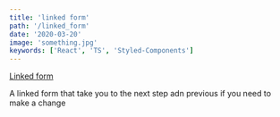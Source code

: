 ```yaml
---
title: 'linked form'
path: '/linked_form'
date: '2020-03-20'
image: 'something.jpg'
keywords: ['React', 'TS', 'Styled-Components']
---
```


<a href="https://marcell-linked-form.netlify.com/" target="_blank">
  Linked form
</a>

A linked form that take you to the next step adn previous if you need to make a change
